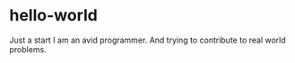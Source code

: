 # hello-world
Just a start
I am an avid programmer. And trying to contribute to real world problems.
